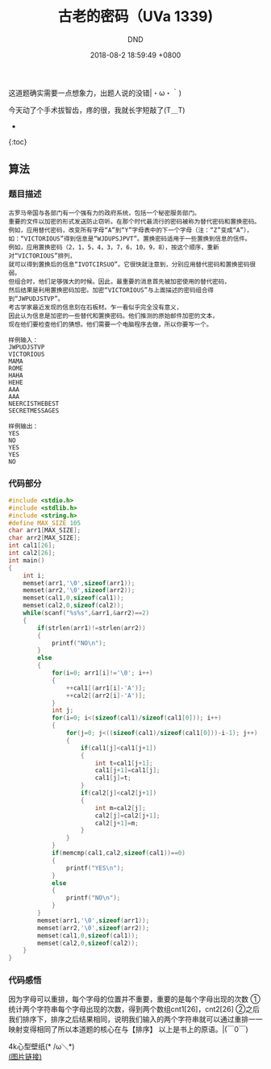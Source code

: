 ﻿---
layout: post
title:  "古老的密码（UVa 1339)"
date:   2018-08-2 18:59:49 +0800
categories: C-program-language
tags: C-program-language
img: http://or4d8nhvk.bkt.clouddn.com/18-8-4/9917512.jpg
author: DND
---

这道题确实需要一点想象力，出题人说的没错|・ω・｀)

今天动了个手术拔智齿，疼的很，我就长字短敲了(T＿T)

* 
{:toc}

## 算法

### 题目描述
```
古罗马帝国与各部门有一个强有力的政府系统，包括一个秘密服务部门。
重要的文件以加密的形式发送防止窃听。在那个时代最流行的密码被称为替代密码和置换密码。
例如，应用替代密码，改变所有字母“A”到“Y”字母表中的下一个字母（注：“Z”变成“A”），
如：“VICTORIOUS”得到信息是“WJDUPSJPVT”。置换密码适用于一些置换到信息的信件。
例如，应用置换密码（2，1，5，4，3，7，6，10，9，8），按这个顺序，重新对“VICTORIOUS”排列，
就可以得到置换后的信息“IVOTCIRSUO”。它很快就注意到，分别应用替代密码和置换密码很弱。
但组合时，他们足够强大的时候。因此，最重要的消息首先被加密使用的替代密码，
然后结果是利用置换密码加密。加密“VICTORIOUS”与上面描述的密码组合得到“JWPUDJSTVP”。
考古学家最近发现的信息刻在石板材。乍一看似乎完全没有意义，
因此认为信息是加密的一些替代和置换密码。他们推测的原始邮件加密的文本，
现在他们要检查他们的猜想。他们需要一个电脑程序去做，所以你要写一个。

样例输入：
JWPUDJSTVP
VICTORIOUS
MAMA
ROME
HAHA
HEHE
AAA
AAA
NEERCISTHEBEST
SECRETMESSAGES

样例输出：
YES
NO
YES
YES
NO
```

### 代码部分

```c++
#include <stdio.h>
#include <stdlib.h>
#include <string.h>
#define MAX_SIZE 105
char arr1[MAX_SIZE];
char arr2[MAX_SIZE];
int cal1[26];
int cal2[26];
int main()
{
    int i;
    memset(arr1,'\0',sizeof(arr1));
    memset(arr2,'\0',sizeof(arr2));
    memset(cal1,0,sizeof(cal1));
    memset(cal2,0,sizeof(cal2));
    while(scanf("%s%s",&arr1,&arr2)==2)
    {
        if(strlen(arr1)!=strlen(arr2))
        {
            printf("NO\n");
        }
        else
        {
            for(i=0; arr1[i]!='\0'; i++)
            {
                ++cal1[(arr1[i]-'A')];
                ++cal2[(arr2[i]-'A')];
            }
            int j;
            for(i=0; i<(sizeof(cal1)/sizeof(cal1[0])); i++)
            {
                for(j=0; j<((sizeof(cal1)/sizeof(cal1[0]))-i-1); j++)
                {
                    if(cal1[j]<cal1[j+1])
                    {
                        int t=cal1[j+1];
                        cal1[j+1]=cal1[j];
                        cal1[j]=t;
                    }
                    if(cal2[j]<cal2[j+1])
                    {
                        int m=cal2[j];
                        cal2[j]=cal2[j+1];
                        cal2[j+1]=m;
                    }
                }
            }
            if(memcmp(cal1,cal2,sizeof(cal1))==0)
            {
                printf("YES\n");
            }
            else
            {
                printf("NO\n");
            }
        }
        memset(arr1,'\0',sizeof(arr1));
        memset(arr2,'\0',sizeof(arr2));
        memset(cal1,0,sizeof(cal1));
        memset(cal2,0,sizeof(cal2));
    }
}

```


### 代码感悟
因为字母可以重排，每个字母的位置并不重要，重要的是每个字母出现的次数
①统计两个字符串每个字母出现的次数，得到两个数组cnt1[26]，cnt2[26]
②之后我们排序下，排序之后结果相同，说明我们输入的两个字符串就可以通过重排一一映射变得相同了所以本道题的核心在与【排序】
以上是书上的原语。|(￣0￣)

4k心型壁纸(* /ω＼*)  
[(图片链接)](http://or4d8nhvk.bkt.clouddn.com/18-8-4/51059962.jpg)



